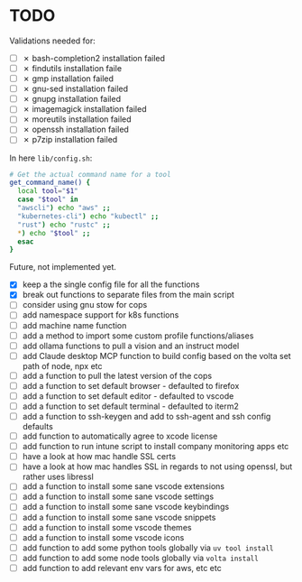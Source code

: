 # TODO

Validations needed for:

- [ ] ✗ bash-completion2 installation failed
- [ ] ✗ findutils installation faile
- [ ] ✗ gmp installation failed
- [ ] ✗ gnu-sed installation failed
- [ ] ✗ gnupg installation failed
- [ ] ✗ imagemagick installation failed
- [ ] ✗ moreutils installation failed
- [ ] ✗ openssh installation failed
- [ ] ✗ p7zip installation failed

In here `lib/config.sh`:

```sh
# Get the actual command name for a tool
get_command_name() {
  local tool="$1"
  case "$tool" in
  "awscli") echo "aws" ;;
  "kubernetes-cli") echo "kubectl" ;;
  "rust") echo "rustc" ;;
  *) echo "$tool" ;;
  esac
}
```

Future, not implemented yet.

- [x] keep a the single config file for all the functions
- [x] break out functions to separate files from the main script
- [ ] consider using gnu stow for cops
- [ ] add namespace support for k8s functions
- [ ] add machine name function
- [ ] add a method to import some custom profile functions/aliases
- [ ] add ollama functions to pull a vision and an instruct model
- [ ] add Claude desktop MCP function to build config based on the volta set path of node, npx etc
- [ ] add a function to pull the latest version of the cops
- [ ] add a function to set default browser - defaulted to firefox
- [ ] add a function to set default editor - defaulted to vscode
- [ ] add a function to set default terminal - defaulted to iterm2
- [ ] add a function to ssh-keygen and add to ssh-agent and ssh config defaults
- [ ] add function to automatically agree to xcode license
- [ ] add function to run intune script to install company monitoring apps etc
- [ ] have a look at how mac handle SSL certs
- [ ] have a look at how mac handles SSL in regards to not using openssl, but rather uses libressl
- [ ] add a function to install some sane vscode extensions
- [ ] add a function to install some sane vscode settings
- [ ] add a function to install some sane vscode keybindings
- [ ] add a function to install some sane vscode snippets
- [ ] add a function to install some vscode themes
- [ ] add a function to install some vscode icons
- [ ] add function to add some python tools globally via `uv tool install`
- [ ] add function to add some node tools globally via `volta install`
- [ ] add function to add relevant env vars for aws, etc etc
